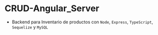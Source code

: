# CRUD-Angular_Server
- Backend para Inventario de productos con `Node`, `Express`, `TypeScript`, `Sequelize` y `MySQL`

